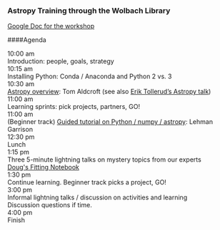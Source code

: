### Astropy Training through the Wolbach Library
[Google Doc for the workshop](https://docs.google.com/document/d/14ZScNwn0mecn57A4Tt2YVh1wADXp752Tp73gzpAeUKE/edit)
   
####Agenda   

10:00 am      
Introduction: people, goals, strategy  
10:15 am    
Installing Python: Conda / Anaconda and Python 2 vs. 3   
10:30 am    
[Astropy overview](https://docs.google.com/presentation/d/1amMStRFhcsnkq2zEsQZ6HFl2N-5o1OXCn2AFi3UpAy4/edit): Tom Aldcroft (see also [Erik Tollerud’s Astropy talk](https://drive.google.com/file/d/0B52P_nYJgKHRSk1SbXZSeFlxMnc/view))   
11:00 am    
Learning sprints: pick projects, partners, GO!     
11:00 am    
(Beginner track) [Guided tutorial on Python / numpy / astropy](http://python4astronomers.github.io/core/numpy_scipy.html): Lehman Garrison   
12:30 pm    
Lunch    
1:15 pm     
Three 5-minute lightning talks on mystery topics from our experts     
[Doug's Fitting Notebook](https://github.com/DougBurke/sherpa-standalone-notebooks/blob/master/really%20simple%20fit.ipynb)   
1:30 pm     
Continue learning.  Beginner track picks a project, GO!     
3:00 pm     
Informal lightning talks / discussion on activities and learning     
Discussion questions if time.   
4:00 pm   
Finish    
   
